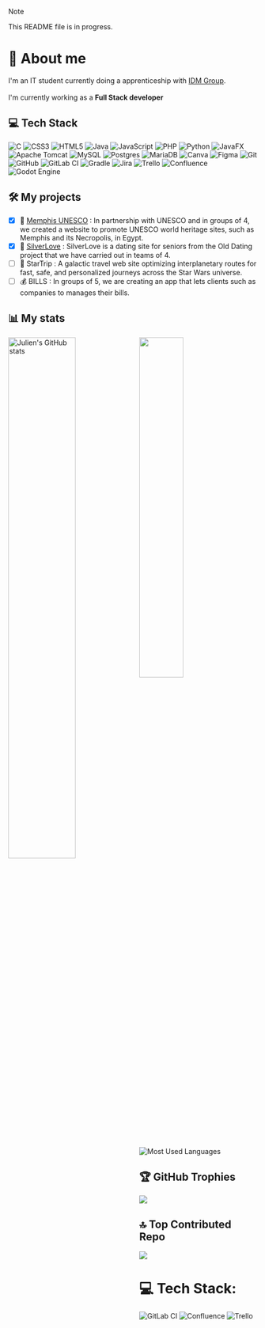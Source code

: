 
> [!NOTE]
> This README file is in progress.
# 💫 About me
I'm an IT student currently doing a apprenticeship with [IDM Group](https://www.idmgroup.com/).<br><br>I'm currently working as a **Full Stack developer**

## 💻 Tech Stack 
![C](https://img.shields.io/badge/c-%2300599C.svg?style=for-the-badge&logo=c&logoColor=white) ![CSS3](https://img.shields.io/badge/css3-%231572B6.svg?style=for-the-badge&logo=css3&logoColor=white) ![HTML5](https://img.shields.io/badge/html5-%23E34F26.svg?style=for-the-badge&logo=html5&logoColor=white) ![Java](https://img.shields.io/badge/java-%23ED8B00.svg?style=for-the-badge&logo=openjdk&logoColor=white) ![JavaScript](https://img.shields.io/badge/javascript-%23323330.svg?style=for-the-badge&logo=javascript&logoColor=%23F7DF1E) ![PHP](https://img.shields.io/badge/php-%23777BB4.svg?style=for-the-badge&logo=php&logoColor=white) ![Python](https://img.shields.io/badge/python-3670A0?style=for-the-badge&logo=python&logoColor=ffdd54) ![JavaFX](https://img.shields.io/badge/javafx-%23FF0000.svg?style=for-the-badge&logo=javafx&logoColor=white) ![Apache Tomcat](https://img.shields.io/badge/apache%20tomcat-%23F8DC75.svg?style=for-the-badge&logo=apache-tomcat&logoColor=black) ![MySQL](https://img.shields.io/badge/mysql-4479A1.svg?style=for-the-badge&logo=mysql&logoColor=white) ![Postgres](https://img.shields.io/badge/postgres-%23316192.svg?style=for-the-badge&logo=postgresql&logoColor=white) ![MariaDB](https://img.shields.io/badge/MariaDB-003545?style=for-the-badge&logo=mariadb&logoColor=white) ![Canva](https://img.shields.io/badge/Canva-%2300C4CC.svg?style=for-the-badge&logo=Canva&logoColor=white) ![Figma](https://img.shields.io/badge/figma-%23F24E1E.svg?style=for-the-badge&logo=figma&logoColor=white) ![Git](https://img.shields.io/badge/git-%23F05033.svg?style=for-the-badge&logo=git&logoColor=white) ![GitHub](https://img.shields.io/badge/github-%23121011.svg?style=for-the-badge&logo=github&logoColor=white) ![GitLab CI](https://img.shields.io/badge/gitlab%20CI-%23181717.svg?style=for-the-badge&logo=gitlab&logoColor=white) ![Gradle](https://img.shields.io/badge/Gradle-02303A.svg?style=for-the-badge&logo=Gradle&logoColor=white) ![Jira](https://img.shields.io/badge/jira-%230A0FFF.svg?style=for-the-badge&logo=jira&logoColor=white) ![Trello](https://img.shields.io/badge/Trello-%23026AA7.svg?style=for-the-badge&logo=Trello&logoColor=white) ![Confluence](https://img.shields.io/badge/confluence-%23172BF4.svg?style=for-the-badge&logo=confluence&logoColor=white) ![Godot Engine](https://img.shields.io/badge/GODOT-%23FFFFFF.svg?style=for-the-badge&logo=godot-engine)


## 🛠️ My projects

- [x] 🏰 [Memphis UNESCO](https://perso-etudiant.u-pem.fr/~julien.synaeve/memphis) : In partnership with UNESCO and in groups of 4, we created a website to promote UNESCO world heritage sites, such as Memphis and its Necropolis, in Egypt.
- [x] 💞 [SilverLove](https://perso-etudiant.u-pem.fr/~julien.synaeve/silverlove) : SilverLove is a dating site for seniors from the Old Dating project that we have carried out in teams of 4.
- [ ] 🚀 StarTrip : A galactic travel web site optimizing interplanetary routes for fast, safe, and personalized journeys across the Star Wars universe.
- [ ] 💰 BILLS : In groups of 5, we are creating an app that lets clients such as companies to manages their bills.

## 📊 My stats 
<img align="left" width="52%" alt="Julien's GitHub stats" src="https://github-readme-stats.vercel.app/api?username=JulienS-Code&theme=github_dark_dimmed&hide_border=false&include_all_commits=false&count_private=false"/>
<img align="left" width="42%" alt="" src="https://github-readme-stats.vercel.app/api/top-langs/?username=JulienS-Code&theme=github_dark_dimmed&hide_border=false&include_all_commits=false&count_private=false&layout=compact"/>
<img alt="Most Used Languages" src="https://github-readme-streak-stats.herokuapp.com/?user=JulienS-Code&theme=github_dark_dimmed&hide_border=false"/>

## 🏆 GitHub Trophies
![](https://github-profile-trophy.vercel.app/?username=JulienS-Code&theme=radical&no-frame=true&no-bg=false&margin-w=4)


## 🔝 Top Contributed Repo
![](https://github-contributor-stats.vercel.app/api?username=JulienS-Code&limit=5&theme=github_dark_dimmed&combine_all_yearly_contributions=true)



# 💻 Tech Stack:
![GitLab CI](https://img.shields.io/badge/gitlab%20CI-%23181717.svg?style=for-the-badge&logo=gitlab&logoColor=white) ![Confluence](https://img.shields.io/badge/confluence-%23172BF4.svg?style=for-the-badge&logo=confluence&logoColor=white) ![Trello](https://img.shields.io/badge/Trello-%23026AA7.svg?style=for-the-badge&logo=Trello&logoColor=white)

<!--
**JulienS-Code/JulienS-Code** is a ✨ _special_ ✨ repository because its `README.md` (this file) appears on your GitHub profile.

Here are some ideas to get you started:

- 🔭 I’m currently working on ...
- 🌱 I’m currently learning ...
- 👯 I’m looking to collaborate on ...
- 🤔 I’m looking for help with ...
- 💬 Ask me about ...
- 📫 How to reach me: ...
- 😄 Pronouns: ...
- ⚡ Fun fact: ...
-->

